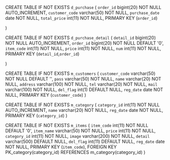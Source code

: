 CREATE TABLE IF NOT EXISTS `d_purchase` ( 
`order_id` bigint(20) NOT NULL AUTO_INCREMENT, 
`customer_code` varchar(50) NOT NULL, 
`purchase_date` date NOT NULL, 
`total_price` int(11) NOT NULL, 
PRIMARY KEY (`order_id`) 

) 


CREATE TABLE IF NOT EXISTS `d_purchase_detail` ( 
`detail_id` bigint(20) NOT NULL AUTO_INCREMENT, 
  `order_id` bigint(20) NOT NULL DEFAULT '0', 
  `item_code` int(11) NOT NULL, 
  `price` int(11) NOT NULL, 
  `num` int(11) NOT NULL, 
  PRIMARY KEY (`detail_id`,`order_id`) 

) 

 



CREATE TABLE IF NOT EXISTS `m_customers` ( 
`customer_code` varchar(50) NOT NULL DEFAULT '', 
`pass` varchar(50) NOT NULL, 
  `name` varchar(20) NOT NULL, 
  `address` varchar(100) NOT NULL, 
  `tel` varchar(20) NOT NULL, 
  `mail` varchar(100) NOT NULL, 
  `del_flag` int(1) DEFAULT NULL, 
  `reg_date` date NOT NULL, 
  PRIMARY KEY (`customer_code`) 
  ) 



CREATE TABLE IF NOT EXISTS `m_category` ( 
`category_id` int(11) NOT NULL AUTO_INCREMENT, 
`name` varchar(20) NOT NULL, 
`reg_date` date NOT NULL, 
PRIMARY KEY (`category_id`) 
) 


CREATE TABLE IF NOT EXISTS `m_items` ( 
`item_code` int(11) NOT NULL DEFAULT '0', 
`item_name` varchar(50) NOT NULL, 
`price` int(11) NOT NULL, 
`category_id` int(11) NOT NULL, 
`image` varchar(200) NOT NULL, 
`detail` varchar(500) DEFAULT NULL, 
`del_flag` int(11) DEFAULT NULL, 
`reg_date` date NOT NULL, 
PRIMARY KEY (`item_code`), 
FOREIGN KEY PK_category(category_id) REFERENCES m_category(category_id) 
) 
